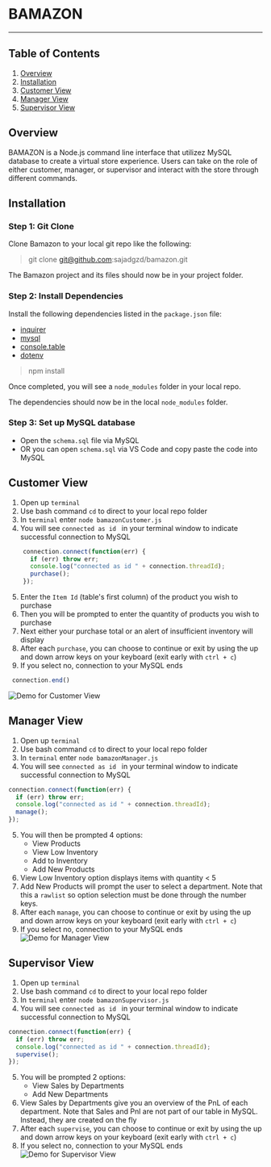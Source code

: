 
# BAMAZON

----------

## Table of Contents 
1. [Overview](#overview)
2. [Installation](#installation)
3. [Customer View](#customer)
4. [Manager View](#manager)
5. [Supervisor View](#supervisor)

<a name="overview"></a>
## Overview 

BAMAZON is a Node.js command line interface that utilizez MySQL database to create a virtual store experience. Users can take on the role of either customer, manager, or supervisor and interact with the store through different commands. 

<a name="installation"></a>
## Installation

### Step 1: Git Clone

Clone Bamazon to your local git repo like the following:

> git clone git@github.com:sajadgzd/bamazon.git

The Bamazon project and its files should now be in your project folder.

### Step 2: Install Dependencies

Install the following dependencies listed in the `package.json` file: 

 - [inquirer](https://www.npmjs.com/package/inquirer)
 - [mysql](https://www.npmjs.com/package/mysql)
 - [console.table](https://www.npmjs.com/package/console.table)
 - [dotenv](https://www.npmjs.com/package/dotenv)

> npm install

Once completed, you will see a `node_modules` folder in your local repo.

The dependencies should now be in the local `node_modules` folder.

### Step 3: Set up MySQL database 

 - Open the `schema.sql` file via MySQL 
 - OR you can open `schema.sql` via VS Code and copy paste the code into MySQL 

<a name="customer"></a>
## Customer View

 1. Open up `terminal`
 2. Use bash command `cd` to direct to your local repo folder 
 3. In `terminal` enter `node bamazonCustomer.js`
 4. You will see `connected as id ` in your terminal window to indicate successful connection to MySQL 
 
 
```javascript
	connection.connect(function(err) {
	  if (err) throw err;
	  console.log("connected as id " + connection.threadId); 
	  purchase();
	});
```

5. Enter the `Item Id` (table's first column) of the product you wish to purchase 
6. Then you will be prompted to enter the quantity of products you wish to purchase
7. Next either your purchase total or an alert of insufficient inventory will display
8. After each `purchase`, you can choose to continue or exit by using the up and down arrow keys on your keyboard (exit early with `ctrl + c`)
9. If you select no, connection to your MySQL ends

``` javascript
 connection.end()
```

![Demo for Customer View]()


<a name="manager"></a>
## Manager View
 1. Open up `terminal`
 2. Use bash command `cd` to direct to your local repo folder 
 3. In `terminal` enter `node bamazonManager.js`
 4. You will see `connected as id ` in your terminal window to indicate successful connection to MySQL 

```javascript
connection.connect(function(err) {
  if (err) throw err;
  console.log("connected as id " + connection.threadId); 
  manage();
});
```

 5. You will then be prompted 4 options:
	- View Products 
	- View Low Inventory 
	- Add to Inventory
	- Add New Products
 6. View Low Inventory option displays items with quantity < 5 
 7. Add New Products will prompt the user to select a department. Note that this a `rawlist` so option selection must be done through the number keys.
 8. After each `manage`, you can choose to continue or exit by using the up and down arrow keys on your keyboard (exit early with `ctrl + c`)
 9. If you select no, connection to your MySQL ends
![Demo for Manager View]()


<a name="supervisor"></a>
## Supervisor View
 1. Open up `terminal`
 2. Use bash command `cd` to direct to your local repo folder 
 3. In `terminal` enter `node bamazonSupervisor.js`
 4. You will see `connected as id ` in your terminal window to indicate successful connection to MySQL 

```javascript
connection.connect(function(err) {
  if (err) throw err;
  console.log("connected as id " + connection.threadId); 
  supervise();
});
```

5. You will be prompted 2 options: 
	- View Sales by Departments 
	- Add New Departments
6. View Sales by Departments give you an overview of the PnL of each department. Note that Sales and Pnl are not part of our table in MySQL. Instead, they are created on the fly 
8. After each `supervise`, you can choose to continue or exit by using the up and down arrow keys on your keyboard (exit early with `ctrl + c`)
9. If you select no, connection to your MySQL ends
![Demo for Supervisor View]()

 